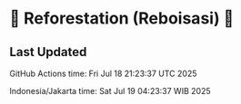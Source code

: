 
# 🌳 Reforestation (Reboisasi) 🌲

## Last Updated

GitHub Actions time: Fri Jul 18 21:23:37 UTC 2025

Indonesia/Jakarta time: Sat Jul 19 04:23:37 WIB 2025
